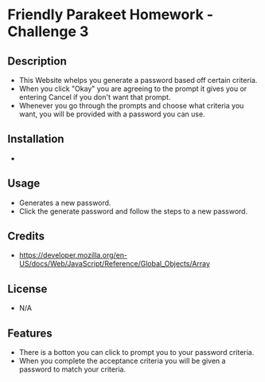 # Friendly Parakeet Homework - Challenge 3

## Description
- This Website whelps you generate a password based off certain criteria.
- When you click "Okay" you are agreeing to the prompt it gives you or  entering Cancel if you don't want that prompt.
- Whenever you go through the prompts and choose what criteria you want, you will be provided with a password you can use. 

## Installation
- 

## Usage 
- Generates a new password.
- Click the generate password and follow the steps to a new password.
## Credits
- https://developer.mozilla.org/en-US/docs/Web/JavaScript/Reference/Global_Objects/Array
## License 
- N/A
## Features
- There is a botton you can click to prompt you to your password criteria.
- When you complete the acceptance criteria you will be given a password to match your criteria.
